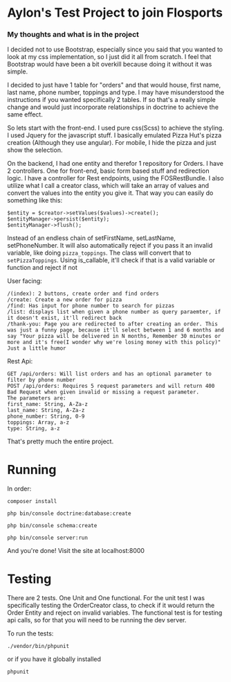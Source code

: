 # Aylon's Test Project to join Flosports

### My thoughts and what is in the project

I decided not to use Bootstrap, especially since you said that you wanted to look at my css implementation, so I just did it all from scratch.  I feel that Bootstrap would have been a bit overkill because doing it without it was simple.

I decided to just have 1 table for "orders" and that would house, first name, last name, phone number, toppings and type.  I may have misunderstood the instructions if you wanted specifically 2 tables.  If so that's a really simple change and would just incorporate relationships in doctrine to achieve the same effect.

So lets start with the front-end. I used pure css(Scss) to achieve the styling. I used Jquery for the javascript stuff. I basically emulated Pizza Hut's pizza creation (Although they use angular).  For mobile, I hide the pizza and just show the selection.

On the backend, I had one entity and therefor 1 repository for Orders. I have 2 controllers. One for front-end, basic form based stuff and redirection logic. I have a controller for Rest endpoints, using the FOSRestBundle. I also utilize what I call a creator class, which will take an array of values and convert the values into the entity you give it.  That way you can easily do something like this:
    
    $entity = $creator->setValues($values)->create();
    $entityManager->persist($entity);
    $entityManager->flush();
Instead of an endless chain of setFirstName, setLastName, setPhoneNumber. It will also automatically reject if you pass it an invalid variable, like doing `pizza_toppings`. The class will convert that to `setPizzaToppings`. Using is_callable, it'll check if that is a valid variable or function and reject if not

User facing:

    /(index): 2 buttons, create order and find orders
    /create: Create a new order for pizza
    /find: Has input for phone number to search for pizzas
    /list: displays list when given a phone number as query paraemter, if it doesn't exist, it'll redirect back
    /thank-you: Page you are redirected to after creating an order. This was just a funny page, because it'll select between 1 and 6 months and say "Your pizza will be delivered in N months, Remember 30 minutes or more and it's free(I wonder why we're losing money with this policy)" Just a little humor
    
    
Rest Api:

    GET /api/orders: Will list orders and has an optional parameter to filter by phone number
    POST /api/orders: Requires 5 request parameters and will return 400 Bad Request when given invalid or missing a request parameter.
    The parameters are:
    first_name: String, A-Za-z
    last_name: String, A-Za-z
    phone_number: String, 0-9
    toppings: Array, a-z
    type: String, a-z
    
    
    
That's pretty much the entire project.



# Running

In order:

    composer install
    
    php bin/console doctrine:database:create
    
    php bin/console schema:create
    
    php bin/console server:run
    
And you're done! Visit the site at localhost:8000




# Testing

There are 2 tests. One Unit and One functional. For the unit test I was specifically testing the OrderCreator class, to check if it would return the Order Entity and reject on invalid variables.  The functional test is for testing api calls, so for that you will need to be running the dev server.


To run the tests:

    ./vendor/bin/phpunit
    
or if you have it globally installed

    phpunit